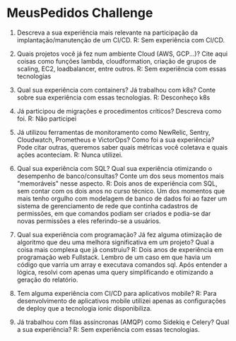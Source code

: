 # MeusPedidos Challenge


1. Descreva a sua experiência mais relevante na participação da implantação/manutenção
de um CI/CD.
R: Sem experiência com CI/CD.

2. Quais projetos você já fez num ambiente Cloud (AWS, GCP...)? Cite aqui coisas como
funções lambda, cloudformation, criação de grupos de scaling, EC2, loadbalancer, entre
outros.
R: Sem experiência com essas tecnologias

3. Qual sua experiência com containers? Já trabalhou com k8s? Conte sobre sua
experiência com essas tecnologias.
R: Desconheço k8s

4. Já participou de migrações e procedimentos críticos? Descreva como foi.
R: Não participei

5. Já utilizou ferramentas de monitoramento como NewRelic, Sentry, Cloudwatch,
Prometheus e VictorOps? Como foi a sua experiência? Pode citar outras, queremos
saber quais métricas você coletava e quais ações aconteciam.
R: Nunca utilizei.

6. Qual sua experiência com SQL? Qual sua experiência otimizando o desempenho de
banco/consultas? Conte um dos seus momentos mais "memoráveis" nesse aspecto.
R: Dois anos de experiência com SQL, sem contar com os dois anos no curso técnico. Um dos momentos
que mais tenho orgulho com modelagem de banco de dados foi ao fazer um sistema de gerenciamento de
rede que continha cadastros de permissões, em que comandos podiam ser criados e podia-se dar
novas permissões a eles referindo-se a usuários.

7. Qual sua experiência com programação? Já fez alguma otimização de algoritmo que
deu uma melhora significativa em um projeto? Qual a coisa mais complexa que já
construiu?
R: Dois anos de experiência em programação web Fullstack. Lembro de um caso em que havia um código
que varria um array e executava comandos sql. Após entender a lógica, resolvi com apenas uma query
simplificando e otimizando a geração do relatório.

8. Tem alguma experiência com CI/CD para aplicativos mobile?
R: Para desenvolvimento de aplicativos mobile utilizei apenas as configurações de deploy que a tecnologia
ionic disponibiliza.

9. Já trabalhou com filas assíncronas (AMQP) como Sidekiq e Celery? Qual a sua
experiência?
R: Sem experiência com essas tecnologias.